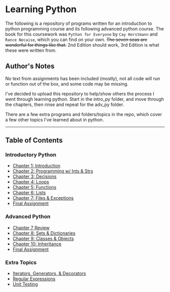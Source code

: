 # Learning Python
The following is a repository of programs written for an introduction to python programming course and its following advanced python course. The book for this coursework was `Python for Everyone` by `Cay Horstmann` and `Rance Necaise`, which you can find on your own. ~~The seven seas are wonderful for things like that.~~ 2nd Edition should work, 3rd Edition is what these were written from.


## Author's Notes
No text from assignments has been included (mostly), not all code will run or function out of the box, and some code may be missing. 

I've decided to upload this repository to help/show others the process I went through learning python. Start in the intro_py folder, and move through the chapters, then rinse and repeat for the adv_py folder. 

There are a few extra programs and folders/topics in the repo, which cover a few other topics I've learned about in python.


---


## Table of Contents
### Introductory Python
* [Chapter 1: Introduction](./intro_py/ch_1/)
* [Chapter 2: Programming w/ Ints & Strs](./intro_py//ch_2)
* [Chapter 3: Decisions](./intro_py/ch_3)
* [Chapter 4: Loops](./intro_py/ch_4)
* [Chapter 5: Functions](./intro_py/ch_5)
* [Chapter 6: Lists](./intro_py/ch_6)
* [Chapter 7: Files & Exceptions](./intro_py/ch_7)
* [Final Assignment](./intro_py/final)

### Advanced Python
* [Chapter 7 Review](./adv_py/ch_7-review)
* [Chapter 8: Sets & Dictionaries](./adv_py/ch_8)
* [Chapter 9: Classes & Objects](./adv_py/ch_9)
* [Chapter 10: Inheritance](./adv_py/ch_10)
* [Final Assignment](./adv_py/final)

### Extra Topics
* [Iterators, Generators, & Decorators](./extra/iter_gener_decor)
* [Regular Expressions](./extra/regex)
* [Unit Testing](./extra/unit_testing)

